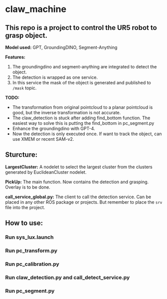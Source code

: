 # claw_machine

## This repo is a project to control the UR5 robot to grasp object. 
**Model used:** 
GPT, GroundingDINO, Segment-Anything

**Features:** 
1. The groundingdino and segment-anything are integrated to detect the object.
2. The detection is wrapped as one service. 
3. In this service the mask of the object is generated and published to `/mask` topic.

**TODO:**
- The transformation from original pointcloud to a planar pointcloud is good, but the inverse transformation is not accurate.
- The claw_detection is stuck after adding find_bottom function. The easiest way to solve this is putting the find_bottom in pc_segment.py
- Enhance the groundingdino with GPT-4.
- Now the detection is only executed once. If want to track the object, can use XMEM or recent SAM-v2.


## Sturcture:

**LargestCluster:** A nodelet to select the largest cluster from the clusters generated by EuclideanCluster nodelet.

**PickUp:** The main function. Now contains the detection and grasping. Overlay is to be done.

**call_service_global.py:** The client to call the detection service. Can be placed in any other ROS package or projects. But remember to place the `srv` file into the project.

## How to use:
### Run sys_lux.launch
### Run pc_transform.py

### Run pc_calibration.py

### Run claw_detection.py and call_detect_service.py

### Run pc_segment.py
